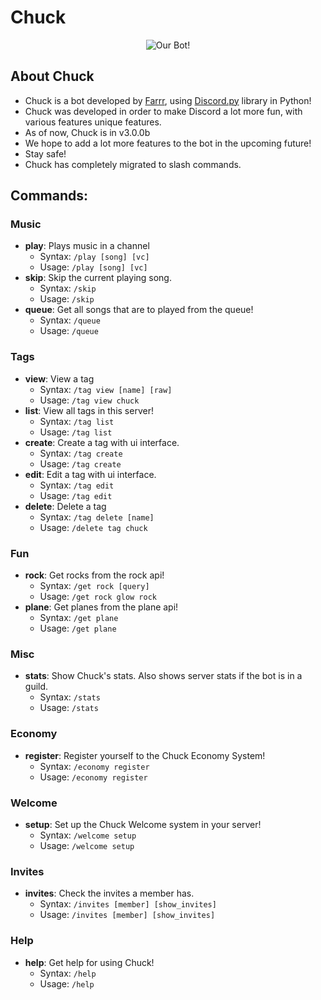 # Chuck
<p align="center">
  <img alt="Our Bot!" src="https://cdn.discordapp.com/emojis/861955812854202378.png">
</p>

## About Chuck
- Chuck is a bot developed by [Farrr](https://github.com/unrealfar), using [Discord.py](https://discord.gg/dpy) library in Python!
- Chuck was developed in order to make Discord a lot more fun, with various features unique features.
- As of now, Chuck is in v3.0.0b
- We hope to add a lot more features to the bot in the upcoming future!
- Stay safe!
- Chuck has completely migrated to slash commands.

## Commands:
### Music
- **play**: Plays music in a channel
    - Syntax: `/play [song] [vc]`
    - Usage: `/play [song] [vc]`
- **skip**: Skip the current playing song.
    - Syntax: `/skip`
    - Usage: `/skip`
- **queue**: Get all songs that are to played from the queue!
    - Syntax: `/queue`
    - Usage: `/queue`

### Tags
- **view**: View a tag
    - Syntax: `/tag view [name] [raw]`
    - Usage: `/tag view chuck`
- **list**: View all tags in this server!
    - Syntax: `/tag list`
    - Usage: `/tag list`
- **create**: Create a tag with ui interface.
    - Syntax: `/tag create`
    - Usage: `/tag create`
- **edit**: Edit a tag with ui interface.
    - Syntax: `/tag edit`
    - Usage: `/tag edit`
- **delete**: Delete a tag
    - Syntax: `/tag delete [name]`
    - Usage: `/delete tag chuck`

### Fun
- **rock**: Get rocks from the rock api!
    - Syntax: `/get rock [query]`
    - Usage: `/get rock glow rock`
- **plane**: Get planes from the plane api!
    - Syntax: `/get plane`
    - Usage: `/get plane`

### Misc
- **stats**: Show Chuck's stats. Also shows server stats if the bot is in a guild.
    - Syntax: `/stats`
    - Usage: `/stats`

### Economy
- **register**: Register yourself to the Chuck Economy System!
    - Syntax: `/economy register`
    - Usage: `/economy register`

### Welcome
- **setup**: Set up the Chuck Welcome system in your server!
    - Syntax: `/welcome setup`
    - Usage: `/welcome setup`

### Invites
- **invites**: Check the invites a member has.
    - Syntax: `/invites [member] [show_invites]`
    - Usage: `/invites [member] [show_invites]`

### Help
- **help**: Get help for using Chuck!
    - Syntax: `/help`
    - Usage: `/help`

